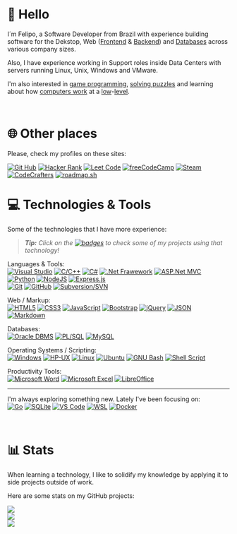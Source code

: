 # 👋 Hello

I´m Felipo, a Software Developer from Brazil with experience building software for the Dekstop, Web ([Frontend](https://github.com/feliposz?tab=repositories&q=&type=&language=html&sort=) & [Backend](https://github.com/feliposz?tab=repositories&q=rest-api&type=&language=&sort=)) and [Databases](https://github.com/feliposz?tab=repositories&q=oracle&type=&language=&sort=) across various company sizes.

Also, I have experience working in Support roles inside Data Centers with servers running Linux, Unix, Windows and VMware.

I'm also interested in [game programming](https://github.com/feliposz?tab=repositories&q=game&type=&language=&sort=), [solving puzzles](https://github.com/feliposz?tab=repositories&q=programming-challenges) and learning about how [computers work](https://github.com/feliposz?tab=repositories&q=nand2tetris) at a [low](https://github.com/feliposz/FelipOS)-[level](https://github.com/feliposz/asm6502).

<br>

# 🌐 Other places

Please, check my profiles on these sites:

[![Git Hub](https://img.shields.io/badge/-GitHub-303030?style=for-the-badge&logo=github&logoColor=white)](https://github.com/feliposz)
[![Hacker Rank](https://img.shields.io/badge/-HackerRank-00EA64?style=for-the-badge&logo=hackerrank&logoColor=white)](https://www.hackerrank.com/feliposz) 
[![Leet Code](https://img.shields.io/badge/-LeetCode-FFA116?style=for-the-badge&logo=leetcode&logoColor=white)](https://leetcode.com/feliposz/) 
[![freeCodeCamp](https://img.shields.io/badge/-freeCodeCamp-888?style=for-the-badge&logo=freecodecamp&logoColor=white)](https://www.freecodecamp.org/feliposz) 
[![Steam](https://img.shields.io/badge/-Steam-666?style=for-the-badge&logo=Steam&logoColor=white)](https://steamcommunity.com/id/cysab) 
[![CodeCrafters](https://img.shields.io/badge/-CodeCrafters-404060?logoColor=000&style=for-the-badge)](https://app.codecrafters.io/users/feliposz)
[![roadmap.sh](https://img.shields.io/badge/-roadmap.sh-888?style=for-the-badge&logoColor=white)](https://roadmap.sh/u/feliposz)
<br>

# 💻 Technologies & Tools

Some of the technologies that I have more experience:

> ***Tip:** Click on the [![badges](https://img.shields.io/badge/badges-00599C?logoColor=fff&style=flat)](#) to check some of my projects using that technology!*

Languages & Tools:<br>
[![Visual Studio](https://img.shields.io/badge/Visual%20Studio-5C2D91?logo=visualstudio&logoColor=fff&style=flat)](#)
[![C/C++](https://img.shields.io/badge/C%20%26%20C%2B%2B-%2300599C.svg?logo=c%2B%2B&logoColor=white)](https://github.com/feliposz?tab=repositories&q=&type=&language=c)
[![C#](https://img.shields.io/badge/C%23-%23239120.svg?logo=csharp&logoColor=white)](https://github.com/feliposz?tab=repositories&q=&type=&language=c%23)
[![.Net Frawework](https://img.shields.io/badge/.Net_Framework-5C2D91?style=flat&logo=.net&logoColor=white)](https://github.com/feliposz?tab=repositories&q=&type=&language=c%23)
[![ASP.Net MVC](https://img.shields.io/badge/ASP.Net%20MVC-5C2D91?style=flat&logo=.net&logoColor=white)](#)<br>
[![Python](https://img.shields.io/badge/Python-3670A0?style=flat&logo=python&logoColor=ffdd54)](https://github.com/feliposz?tab=repositories&q=&type=&language=python&sort=)
[![NodeJS](https://img.shields.io/badge/Node.JS-6DA55F?style=flat&logo=node.js&logoColor=white)](https://github.com/feliposz?tab=repositories&q=node&type=&language=&sort=)
[![Express.js](https://img.shields.io/badge/Express.js-%23404d59.svg?style=flat&logo=express&logoColor=%2361DAFB)](https://github.com/feliposz?tab=repositories&q=express&type=&language=&sort=)<br>
[![Git](https://img.shields.io/badge/-Git-black?style=flat&logo=git&logoColor=white)](https://github.com/feliposz?tab=repositories&q=git&type=&language=&sort=)
[![GitHub](https://img.shields.io/badge/-GitHub-181717?style=flat&logo=github&logoColor=white)](https://github.com/feliposz?tab=repositories&q=github&type=&language=&sort=)
[![Subversion/SVN](https://img.shields.io/badge/Subversion-%23809CC9.svg?style=flat&logo=subversion&logoColor=white)](#)

Web / Markup:<br>
[![HTML5](https://img.shields.io/badge/HTML5-%23E34F26.svg?style=flat&logo=html5&logoColor=white)](https://github.com/feliposz?tab=repositories&q=&type=&language=html&sort=)
[![CSS3](https://img.shields.io/badge/CSS3-%231572B6.svg?style=flat&logo=css3&logoColor=white)](https://github.com/feliposz?tab=repositories&q=css&type=&language=&sort=)
[![JavaScript](https://img.shields.io/badge/JavaScript-F7DF1E?logo=javascript&logoColor=000&style=flat)](https://github.com/feliposz?tab=repositories&q=&type=&language=javascript&sort=)
[![Bootstrap](https://img.shields.io/badge/Bootstrap-%23563D7C.svg?style=flat&logo=bootstrap&logoColor=white)](https://github.com/feliposz?tab=repositories&q=bootstrap&type=&language=&sort=)
[![jQuery](https://img.shields.io/badge/jQuery-%230769AD.svg?style=flat&logo=jquery&logoColor=white)](https://github.com/feliposz?tab=repositories&q=jquery&type=&language=&sort=)
[![JSON](https://img.shields.io/badge/JSON-000?logo=json&logoColor=fff&style=flat)](#)
[![Markdown](https://img.shields.io/badge/Markdown-%23000000.svg?style=flat&logo=markdown&logoColor=white)](https://github.com/feliposz/tutorial-compiladores)

Databases:<br>
[![Oracle DBMS](https://img.shields.io/badge/-Oracle_DB-F80000?style=flat&logo=oracle&logoColor=white)](https://github.com/feliposz?tab=repositories&q=oracle)
[![PL/SQL](https://img.shields.io/badge/-Oracle_PL%2FSQL-F80000?style=flat&logo=oracle&logoColor=white)](https://github.com/feliposz?tab=repositories&q=&type=&language=plsql&sort=)
[![MySQL](https://img.shields.io/badge/MySQL-%2300f.svg?style=flat&logo=mysql&logoColor=white)](#)

Operating Systems / Scripting:<br>
[![Windows](https://img.shields.io/badge/Windows-0078D6?logo=windows&logoColor=fff&style=flat)](#)
[![HP-UX](https://img.shields.io/badge/-HP--UX-0096D6?logo=hp&logoColor=fff&style=flat)](#)
[![Linux](https://img.shields.io/badge/Linux-FCC624?style=flat&logo=linux&logoColor=black)](#)
[![Ubuntu](https://img.shields.io/badge/Ubuntu-E95420?logo=ubuntu&logoColor=fff&style=flat)](#)
[![GNU Bash](https://img.shields.io/badge/Bash-4EAA25?logo=gnubash&logoColor=fff&style=flat)](#)
[![Shell Script](https://img.shields.io/badge/Shell_Scripts-%23121011.svg?style=flat&logo=gnu-bash&logoColor=white)](#)

Productivity Tools:<br>
[![Microsoft Word](https://img.shields.io/badge/Word-2B579A?logo=microsoft-word&logoColor=white)](#)
[![Microsoft Excel](https://img.shields.io/badge/Excel-217346?style=flate&logo=microsoft-excel&logoColor=white)](#)
[![LibreOffice](https://img.shields.io/badge/LibreOffice-18A303?logo=libreoffice&logoColor=fff&style=flat)](#)

<hr>

I'm always exploring something new. Lately I've been focusing on:<br>
[![Go](https://img.shields.io/badge/Go-%2300ADD8.svg?style=flat&logo=go&logoColor=white)](https://github.com/feliposz?tab=repositories&q=&type=&language=go)
[![SQLite](https://img.shields.io/badge/SQLite-%2307405e.svg?style=flat&logo=sqlite&logoColor=white)](https://github.com/feliposz?tab=repositories&q=sqlite)
[![VS Code](https://img.shields.io/badge/-VS%20Code-007ACC?style=flat&logo=visual-studio-code&logoColor=white)](#)
[![WSL](https://img.shields.io/badge/WSL-4D4D4D?logo=windows&logoColor=fff&style=flat)](#)
[![Docker](https://img.shields.io/badge/Docker-2496ED?logo=docker&logoColor=fff)](https://github.com/feliposz?tab=repositories&q=docker)

<br>

# 📊 Stats

When learning a technology, I like to solidify my knowledge by applying it to side projects outside of work.

Here are some stats on my GitHub projects:

[![](https://github-readme-stats.vercel.app/api?username=feliposz&theme=default&hide_border=false&include_all_commits=true&count_private=true)<br>](#)
[![](https://github-readme-streak-stats.herokuapp.com/?user=feliposz&theme=default&hide_border=false)<br>](#)
[![](https://github-readme-stats.vercel.app/api/top-langs/?username=feliposz&langs_count=8&layout=compact&size_weight=0.5&count_weight=0.5&hide=HTML,Scilab,Hack,Scheme,Ruby,Pascal)<br>](#)
